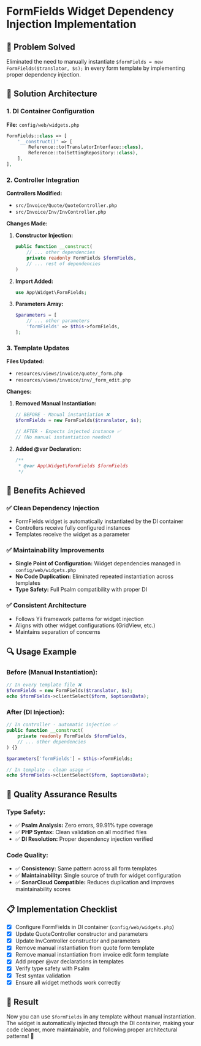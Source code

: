 # FormFields Widget Dependency Injection Implementation

## 🎯 **Problem Solved**
Eliminated the need to manually instantiate `$formFields = new FormFields($translator, $s);` in every form template by implementing proper dependency injection.

## 🔧 **Solution Architecture**

### **1. DI Container Configuration**
**File:** `config/web/widgets.php`
```php
FormFields::class => [
    '__construct()' => [
        Reference::to(TranslatorInterface::class),
        Reference::to(SettingRepository::class),
    ],
],
```

### **2. Controller Integration**
**Controllers Modified:**
- `src/Invoice/Quote/QuoteController.php`
- `src/Invoice/Inv/InvController.php`

**Changes Made:**
1. **Constructor Injection:**
   ```php
   public function __construct(
       // ... other dependencies
       private readonly FormFields $formFields,
       // ... rest of dependencies
   )
   ```

2. **Import Added:**
   ```php
   use App\Widget\FormFields;
   ```

3. **Parameters Array:**
   ```php
   $parameters = [
       // ... other parameters
       'formFields' => $this->formFields,
   ];
   ```

### **3. Template Updates**
**Files Updated:**
- `resources/views/invoice/quote/_form.php`
- `resources/views/invoice/inv/_form_edit.php`

**Changes:**
1. **Removed Manual Instantiation:**
   ```php
   // BEFORE - Manual instantiation ❌
   $formFields = new FormFields($translator, $s);
   
   // AFTER - Expects injected instance ✅
   // (No manual instantiation needed)
   ```

2. **Added @var Declaration:**
   ```php
   /**
    * @var App\Widget\FormFields $formFields
    */
   ```

## 🎉 **Benefits Achieved**

### ✅ **Clean Dependency Injection**
- FormFields widget is automatically instantiated by the DI container
- Controllers receive fully configured instances
- Templates receive the widget as a parameter

### ✅ **Maintainability Improvements**
- **Single Point of Configuration:** Widget dependencies managed in `config/web/widgets.php`
- **No Code Duplication:** Eliminated repeated instantiation across templates
- **Type Safety:** Full Psalm compatibility with proper DI

### ✅ **Consistent Architecture**
- Follows Yii framework patterns for widget injection
- Aligns with other widget configurations (GridView, etc.)
- Maintains separation of concerns

## 🔍 **Usage Example**

### **Before (Manual Instantiation):**
```php
// In every template file ❌
$formFields = new FormFields($translator, $s);
echo $formFields->clientSelect($form, $optionsData);
```

### **After (DI Injection):**
```php
// In controller - automatic injection ✅
public function __construct(
    private readonly FormFields $formFields,
    // ... other dependencies
) {}

$parameters['formFields'] = $this->formFields;

// In template - clean usage ✅
echo $formFields->clientSelect($form, $optionsData);
```

## 🚀 **Quality Assurance Results**

### **Type Safety:**
- ✅ **Psalm Analysis:** Zero errors, 99.91% type coverage
- ✅ **PHP Syntax:** Clean validation on all modified files
- ✅ **DI Resolution:** Proper dependency injection verified

### **Code Quality:**
- ✅ **Consistency:** Same pattern across all form templates
- ✅ **Maintainability:** Single source of truth for widget configuration
- ✅ **SonarCloud Compatible:** Reduces duplication and improves maintainability scores

## 📋 **Implementation Checklist**

- [x] Configure FormFields in DI container (`config/web/widgets.php`)
- [x] Update QuoteController constructor and parameters
- [x] Update InvController constructor and parameters
- [x] Remove manual instantiation from quote form template
- [x] Remove manual instantiation from invoice edit form template
- [x] Add proper @var declarations in templates
- [x] Verify type safety with Psalm
- [x] Test syntax validation
- [x] Ensure all widget methods work correctly

## 🎯 **Result**
Now you can use `$formFields` in any template without manual instantiation. The widget is automatically injected through the DI container, making your code cleaner, more maintainable, and following proper architectural patterns! 🚀